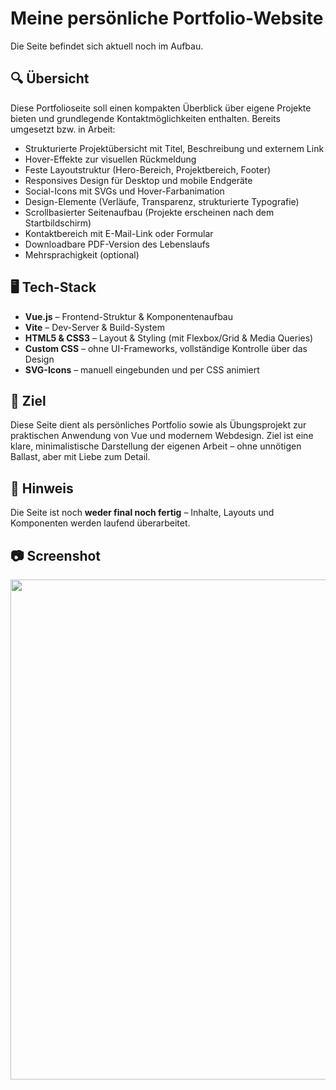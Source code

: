 # Meine persönliche Portfolio-Website

Die Seite befindet sich aktuell noch im Aufbau.

## 🔍 Übersicht

Diese Portfolioseite soll einen kompakten Überblick über eigene Projekte bieten und grundlegende Kontaktmöglichkeiten enthalten. Bereits umgesetzt bzw. in Arbeit:

- Strukturierte Projektübersicht mit Titel, Beschreibung und externem Link
- Hover-Effekte zur visuellen Rückmeldung
- Feste Layoutstruktur (Hero-Bereich, Projektbereich, Footer)
- Responsives Design für Desktop und mobile Endgeräte
- Social-Icons mit SVGs und Hover-Farbanimation
- Design-Elemente (Verläufe, Transparenz, strukturierte Typografie)
- Scrollbasierter Seitenaufbau (Projekte erscheinen nach dem Startbildschirm)
- Kontaktbereich mit E-Mail-Link oder Formular
- Downloadbare PDF-Version des Lebenslaufs
- Mehrsprachigkeit (optional)

## 🖥️ Tech-Stack

- **Vue.js** – Frontend-Struktur & Komponentenaufbau
- **Vite** – Dev-Server & Build-System
- **HTML5 & CSS3** – Layout & Styling (mit Flexbox/Grid & Media Queries)
- **Custom CSS** – ohne UI-Frameworks, vollständige Kontrolle über das Design
- **SVG-Icons** – manuell eingebunden und per CSS animiert

## 🎯 Ziel

Diese Seite dient als persönliches Portfolio sowie als Übungsprojekt zur praktischen Anwendung von Vue und modernem Webdesign. Ziel ist eine klare, minimalistische Darstellung der eigenen Arbeit – ohne unnötigen Ballast, aber mit Liebe zum Detail.

## 📌 Hinweis

Die Seite ist noch **weder final noch fertig** – Inhalte, Layouts und Komponenten werden laufend überarbeitet.

## 📷 Screenshot

<img src=https://github.com/user-attachments/assets/87fbf2ea-7c8c-41cf-8e62-b75acbebae03 width="800"/>
